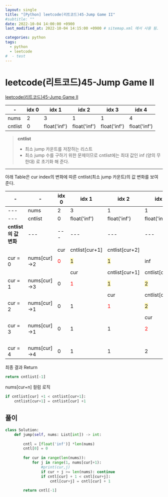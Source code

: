 ```yaml
---
layout: single
title: "[Python] leetcode(리트코드)45-Jump Game II"
#subtitle: ""
date: 2022-10-04 14:00:00 +0900
last_modified_at: 2022-10-04 14:15:00 +0900 # sitemap.xml 에서 사용 됨. 

categories: python 
tags:
  - python 
  - leetcode
#  - test
---
```


# leetcode(리트코드)45-Jump Game II

[leetcode(리트코드)45-Jump Game II](https://leetcode.com/problems/jump-game-ii/)

|-|idx 0|idx 1|idx 2|idx 3|idx 4|
|---|---|---|---|---|---|
|nums|2|3|1|1|4|
|cntlist|0|float('inf')|float('inf')|float('inf')|float('inf')|

> **cntlist**  
> - 최소 jump 카운트를 저장하는 리스트
> - 최소 jump 수를 구하기 위한 문제이므로 cntlist에는 최대 값인 inf (양의 무한대) 로 초기화 해 준다.  


---
  
아래 Table은 cur index의 변화에 따른 cntlist(최소 jump 카운트)의 값 변화를 보여 준다.

|-|-|idx 0|idx 1|idx 2|idx 3|idx 4|
|---|---|---|---|---|---|---|
|---|nums|2|3|1|1|4|
|---|cntlist|0|float('inf')|float('inf')|float('inf')|float('inf')|
| **cntlist의 값 변화** |---|---|---|---|---|---|
| | |cur|cntlist[cur+1]|cntlist[cur+2]| | |
|cur = 0|nums[cur]->2|<span style="color:red">0</span>|<span style="background-color:#fff5b1">1</span>|<span style="background-color:#fff5b1">1</span>|inf|inf|
| | | |cur|cntlist[cur+1]|cntlist[cur+2]|cntlist[cur+3]|
|cur = 1|nums[cur]->3|0|<span style="color:red">1</span>|<span style="background-color:#fff5b1">1</span>|<span style="background-color:#fff5b1">2</span>|<span style="background-color:#fff5b1">2</span>|
| | | | |cur|cntlist[cur+1]| |
|cur = 2|nums[cur]->1|0|1|<span style="color:red">1</span>|<span style="background-color:#fff5b1">2</span>|2|
| | | | | |cur|cntlist[cur+1]|
|cur = 3|nums[cur]->1|0|1|1|<span style="color:red">2</span>|<span style="background-color:#fff5b1">2</span>|
| | | | | | |cur|
|cur = 4|nums[cur]->4|0|1|1|2|<span style="color:red">2</span>|

최종 결과 Return
```python
return cntlist[-1]
```

nums[cur+n] 컬럼 로직
```python
if cntlist[cur] +1 < cntlist[cur+1]:	
    cntlist[cur+1] = cntlist[cur] +1	
```


## 풀이
```python
class Solution:
    def jump(self, nums: List[int]) -> int:
        
        cntl = [float('inf')] *len(nums)
        cntl[0] = 0
        
        for cur in range(len(nums)):
            for j in range(1, nums[cur]+1):
                #print(cur,j)
                if cur + j >= len(nums): continue
                if cntl[cur] + 1 < cntl[cur+j]:
                    cntl[cur+j] = cntl[cur] + 1
        
        return cntl[-1]
    
```
